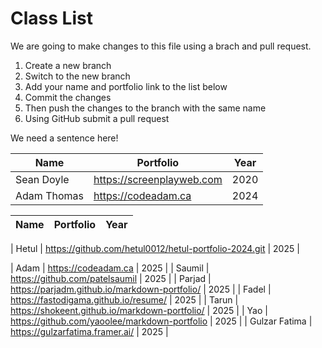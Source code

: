 # Class List

We are going to make changes to this file using a brach and pull request.

1. Create a new branch
2. Switch to the new branch
3. Add your name and portfolio link to the list below
4. Commit the changes
5. Then push the changes to the branch with the same name
6. Using GitHub submit a pull request

We need a sentence here!

| Name        | Portfolio                 | Year |
| ----------- | ------------------------- | ---- |
| Sean Doyle  | https://screenplayweb.com | 2020 |
| Adam Thomas | https://codeadam.ca       | 2024 |

| Name          | Portfolio                                               | Year |
| ------------- | ------------------------------------------------------- | ---- |

| Hetul         | https://github.com/hetul0012/hetul-portfolio-2024.git   | 2025 |

| Adam          | https://codeadam.ca                                     | 2025 |
| Saumil        | https://github.com/patelsaumil                          | 2025 |
| Parjad        | https://parjadm.github.io/markdown-portfolio/           | 2025 |
| Fadel         | https://fastodigama.github.io/resume/                   | 2025 |
| Tarun         | https://shokeent.github.io/markdown-portfolio/          | 2025 |
| Yao           | https://github.com/yaoolee/markdown-portfolio           | 2025 |
| Gulzar Fatima | https://gulzarfatima.framer.ai/                         | 2025 |


